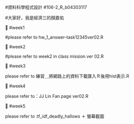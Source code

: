 #資料科學程式設計
#106-2_R_b04303117

#大家好，我是經濟三的顏嘉佑


:school_satchel:
#week1

#please refer to hw_1_answer-task12345ver02.R

:school_satchel:
#week2


#please refer to week2 in class mission ver 02.R

:school_satchel:
#week3

please refer to 練習＿將網路上的資料下載匯入Ｒ後用hist表示.R

:school_satchel:
#week4

please refer to：JJ Lin Fan page ver02.R

:school_satchel:
#week5

please refer to :tf_idf_deadly_hallows ＋ 螢幕截圖






